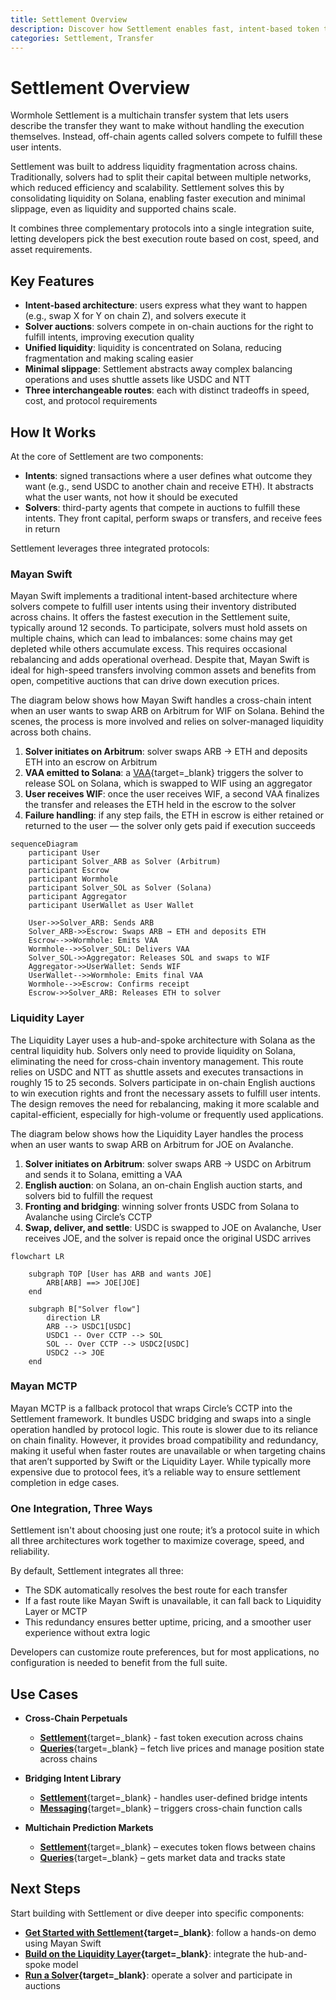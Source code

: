 ```yaml
---
title: Settlement Overview
description: Discover how Settlement enables fast, intent-based token transfers across chains using a unified system of solver auctions and integrated execution routes.
categories: Settlement, Transfer
---
```


# Settlement Overview 

Wormhole Settlement is a multichain transfer system that lets users describe the transfer they want to make without handling the execution themselves. Instead, off-chain agents called solvers compete to fulfill these user intents.

Settlement was built to address liquidity fragmentation across chains. Traditionally, solvers had to split their capital between multiple networks, which reduced efficiency and scalability. Settlement solves this by consolidating liquidity on Solana, enabling faster execution and minimal slippage, even as liquidity and supported chains scale.

It combines three complementary protocols into a single integration suite, letting developers pick the best execution route based on cost, speed, and asset requirements.

## Key Features

- **Intent-based architecture**: users express what they want to happen (e.g., swap X for Y on chain Z), and solvers execute it
- **Solver auctions**: solvers compete in on-chain auctions for the right to fulfill intents, improving execution quality
- **Unified liquidity**: liquidity is concentrated on Solana, reducing fragmentation and making scaling easier
- **Minimal slippage**: Settlement abstracts away complex balancing operations and uses shuttle assets like USDC and NTT
- **Three interchangeable routes**: each with distinct tradeoffs in speed, cost, and protocol requirements

## How It Works

At the core of Settlement are two components:

- **Intents**: signed transactions where a user defines what outcome they want (e.g., send USDC to another chain and receive ETH). It abstracts what the user wants, not how it should be executed
- **Solvers**: third-party agents that compete in auctions to fulfill these intents. They front capital, perform swaps or transfers, and receive fees in return

Settlement leverages three integrated protocols:

<!--
waiting with publishing until the Product team gives more information regarding the upcoming plans for Settlement

| Feature                | Mayan Swift               | Liquidity Layer          | Mayan MCTP                             |
|------------------------|---------------------------|--------------------------|----------------------------------------|
| Architecture           | Intent architecture       | Hub-and-spoke model      | CCTP wrapper                           |
| Speed                  | ~12 seconds               | ~15–25 seconds           | Slower, depends on chain finality      |
| Liquidity Location     | Distributed across chains | Consolidated on Solana   | Uses CCTP to move liquidity            |
| Liquidity Requirements | Inventory on all chains   | Liquidity on Solana only | None (relayer handles bridging + swap) |
| Rebalancing Required   | Yes                       | No                       | No                                     |
| Asset Support          | Primary assets            | USDC and NTT             | USDC only                              |

-->

### Mayan Swift
<!-- once the table is published, we can make this intro shorter by removing some repeated details -->

Mayan Swift implements a traditional intent-based architecture where solvers compete to fulfill user intents using their inventory distributed across chains. It offers the fastest execution in the Settlement suite, typically around 12 seconds. To participate, solvers must hold assets on multiple chains, which can lead to imbalances: some chains may get depleted while others accumulate excess. This requires occasional rebalancing and adds operational overhead. Despite that, Mayan Swift is ideal for high-speed transfers involving common assets and benefits from open, competitive auctions that can drive down execution prices.

The diagram below shows how Mayan Swift handles a cross-chain intent when an user wants to swap ARB on Arbitrum for WIF on Solana. Behind the scenes, the process is more involved and relies on solver-managed liquidity across both chains.

1. **Solver initiates on Arbitrum**: solver swaps ARB → ETH and deposits ETH into an escrow on Arbitrum
2. **VAA emitted to Solana**: a [VAA](/docs/protocol/infrastructure/vaas/){target=\_blank} triggers the solver to release SOL on Solana, which is swapped to WIF using an aggregator
3. **User receives WIF**: once the user receives WIF, a second VAA finalizes the transfer and releases the ETH held in the escrow to the solver
4. **Failure handling**: if any step fails, the ETH in escrow is either retained or returned to the user — the solver only gets paid if execution succeeds

```mermaid
sequenceDiagram
    participant User
    participant Solver_ARB as Solver (Arbitrum)
    participant Escrow
    participant Wormhole
    participant Solver_SOL as Solver (Solana)
    participant Aggregator
    participant UserWallet as User Wallet

    User->>Solver_ARB: Sends ARB
    Solver_ARB->>Escrow: Swaps ARB → ETH and deposits ETH
    Escrow-->>Wormhole: Emits VAA
    Wormhole-->>Solver_SOL: Delivers VAA
    Solver_SOL->>Aggregator: Releases SOL and swaps to WIF
    Aggregator->>UserWallet: Sends WIF
    UserWallet-->>Wormhole: Emits final VAA
    Wormhole-->>Escrow: Confirms receipt
    Escrow->>Solver_ARB: Releases ETH to solver
```

### Liquidity Layer
<!-- once the table is published, we can make this intro shorter by removing some repeated details -->

The Liquidity Layer uses a hub-and-spoke architecture with Solana as the central liquidity hub. Solvers only need to provide liquidity on Solana, eliminating the need for cross-chain inventory management. This route relies on USDC and NTT as shuttle assets and executes transactions in roughly 15 to 25 seconds. Solvers participate in on-chain English auctions to win execution rights and front the necessary assets to fulfill user intents. The design removes the need for rebalancing, making it more scalable and capital-efficient, especially for high-volume or frequently used applications.

The diagram below shows how the Liquidity Layer handles the process when an user wants to swap ARB on Arbitrum for JOE on Avalanche. 

1. **Solver initiates on Arbitrum**: solver swaps ARB → USDC on Arbitrum and sends it to Solana, emitting a VAA
2. **English auction**: on Solana, an on-chain English auction starts, and solvers bid to fulfill the request
3. **Fronting and bridging**: winning solver fronts USDC from Solana to Avalanche using Circle’s CCTP
4. **Swap, deliver, and settle**: USDC is swapped to JOE on Avalanche, User receives JOE, and the solver is repaid once the original USDC arrives

```mermaid
flowchart LR

    subgraph TOP [User has ARB and wants JOE]
        ARB[ARB] ==> JOE[JOE]
    end

    subgraph B["Solver flow"]
        direction LR
        ARB --> USDC1[USDC]
        USDC1 -- Over CCTP --> SOL
        SOL -- Over CCTP --> USDC2[USDC]
        USDC2 --> JOE
    end
```

### Mayan MCTP

Mayan MCTP is a fallback protocol that wraps Circle’s CCTP into the Settlement framework. It bundles USDC bridging and swaps into a single operation handled by protocol logic. This route is slower due to its reliance on chain finality. However, it provides broad compatibility and redundancy, making it useful when faster routes are unavailable or when targeting chains that aren’t supported by Swift or the Liquidity Layer. While typically more expensive due to protocol fees, it’s a reliable way to ensure settlement completion in edge cases.

### One Integration, Three Ways

Settlement isn't about choosing just one route; it’s a protocol suite in which all three architectures work together to maximize coverage, speed, and reliability.

By default, Settlement integrates all three:

- The SDK automatically resolves the best route for each transfer
- If a fast route like Mayan Swift is unavailable, it can fall back to Liquidity Layer or MCTP
- This redundancy ensures better uptime, pricing, and a smoother user experience without extra logic

Developers can customize route preferences, but for most applications, no configuration is needed to benefit from the full suite.

## Use Cases

- **Cross-Chain Perpetuals** 

    - [**Settlement**](#){target=\_blank} - fast token execution across chains
    - [**Queries**](#){target=\_blank} – fetch live prices and manage position state across chains

- **Bridging Intent Library**

    - [**Settlement**](#){target=\_blank} - handles user-defined bridge intents
    - [**Messaging**](#){target=\_blank} – triggers cross-chain function calls

- **Multichain Prediction Markets**

    - [**Settlement**](/docs/learn/transfers/settlement/overview/){target=\_blank} – executes token flows between chains
    - [**Queries**](/docs/build/queries/overview/){target=\_blank} – gets market data and tracks state

## Next Steps

Start building with Settlement or dive deeper into specific components:

- **[Get Started with Settlement](#){target=\_blank}**: follow a hands-on demo using Mayan Swift
- **[Build on the Liquidity Layer](#){target=\_blank}**: integrate the hub-and-spoke model
- **[Run a Solver](#){target=\_blank}**: operate a solver and participate in auctions

